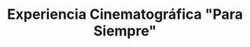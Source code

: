 ---
title: Experiencia Cinematográfica "Para Siempre"
seccion: Bodas
tipo: Paquete Principal
descripcion: Incluye Video preboda, Video evento, Video flash, Sesión preboda y más.
precio: 4730000
tags: servicios_cotizador
---